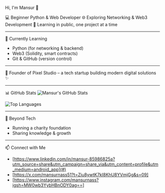 Hi, I'm Mansur 👋

💻 Beginner Python & Web Developer 
🌐 Exploring Networking & Web3 Development 
🚀 Learning in public, one project at a time  

---

🌱 Currently Learning
- Python (for networking & backend)
- Web3 (Solidity, smart contracts)
- Git & GitHub (version control)

---

🚀 Founder of
Pixel Studio – a tech startup building modern digital solutions ✨  

---

 📊 GitHub Stats
![Mansur's GitHub Stats](https://github-readme-stats.vercel.app/api?username=mansurnasiribrahim&show_icons=true&theme=tokyonight)  

![Top Languages](https://github-readme-stats.vercel.app/api/top-langs/?username=mansurnasiribrahim&layout=compact&theme=tokyonight)  

---

 🤲 Beyond Tech
- Running a charity foundation  
- Sharing knowledge & growth  

---

📫 Connect with Me
- [https://www.linkedin.com/in/mansur-85986825a?utm_source=share&utm_campaign=share_via&utm_content=profile&utm_medium=android_app](#)  
- [https://x.com/mansurnass51?t=Ziu8ywtK7kI8KhU8YVmjGg&s=09] 
- [https://www.instagram.com/mansurnass?igsh=MW0wb3YybHBnODY0ag==]